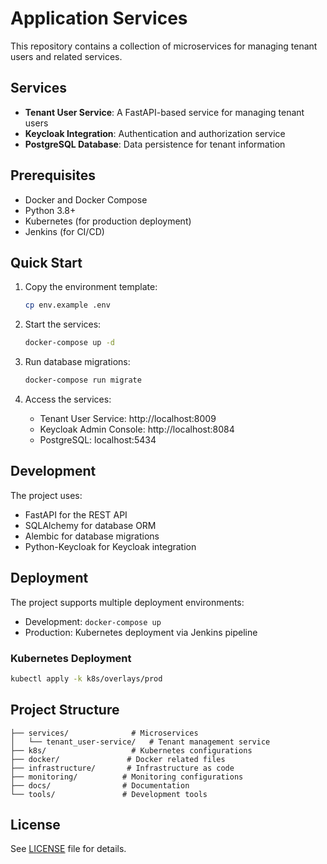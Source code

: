 # Application Services

This repository contains a collection of microservices for managing tenant users and related services.

## Services

- **Tenant User Service**: A FastAPI-based service for managing tenant users
- **Keycloak Integration**: Authentication and authorization service
- **PostgreSQL Database**: Data persistence for tenant information

## Prerequisites

- Docker and Docker Compose
- Python 3.8+
- Kubernetes (for production deployment)
- Jenkins (for CI/CD)

## Quick Start

1. Copy the environment template:

   ```bash
   cp env.example .env
   ```

2. Start the services:

   ```bash
   docker-compose up -d
   ```

3. Run database migrations:

   ```bash
   docker-compose run migrate
   ```

4. Access the services:
   - Tenant User Service: http://localhost:8009
   - Keycloak Admin Console: http://localhost:8084
   - PostgreSQL: localhost:5434

## Development

The project uses:

- FastAPI for the REST API
- SQLAlchemy for database ORM
- Alembic for database migrations
- Python-Keycloak for Keycloak integration

## Deployment

The project supports multiple deployment environments:

- Development: `docker-compose up`
- Production: Kubernetes deployment via Jenkins pipeline

### Kubernetes Deployment

```bash
kubectl apply -k k8s/overlays/prod
```

## Project Structure

```
├── services/              # Microservices
│   └── tenant_user-service/   # Tenant management service
├── k8s/                   # Kubernetes configurations
├── docker/               # Docker related files
├── infrastructure/       # Infrastructure as code
├── monitoring/          # Monitoring configurations
├── docs/                # Documentation
└── tools/               # Development tools
```

## License

See [LICENSE](LICENSE) file for details.
